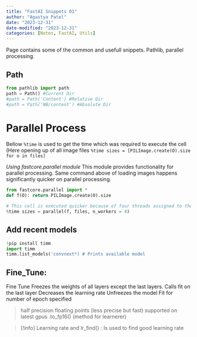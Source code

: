 ```yaml
---
title: "FastAI Snippets 01"
author: "Agastya Patel"
date: "2023-12-31"
date-modified: "2023-12-31"
categories: [Notes, FastAI, Utils]
---
```


Page contains some of the common and usefull snippets.
Pathlib, parallel processing.

## Path
```py
from pathlib import path
path = Path() #Current Dir
#path = Path('Content') #Relative Dir
#path = Path('NB/content') #Absolute Dir
```

# Parallel Process

Bellow `%time` is used to get the time which was required to execute the cell (Here opening up of all image files
`%time sizes = [PILImage.create(O).size for o in files]`

*Using fastcore.parallel module*
This module provides functionality for parallel processing.
Same command above of loading images happens significantly quicker on parallel processing.
```py 
from fastcore.parallel import *
def f(O): return PILImage.create(O).size
```

```py
# This cell is executed quicker because of four threads assigned to the task
%time sizes = parallel(f, files, n_workers = 4)
```

## Add recent models
```py
!pip install timm
import timm
timm.list_models('convnext*) # Prints available model
```
## Fine_Tune:
Fine Tune Freezes the weights of all layers except the last layers.
Calls fit on the last layer
Decreases the learning rate
Unfreezes the model
Fit for number of epoch specified

> half precision floating points (less precise but fast) supported on latest gpus
> .to_fp16() (method for learnerer)

> [!info] Learning rate and lr_find() : Is used to find good learning rate